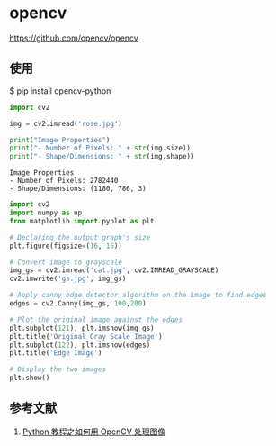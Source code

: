 # opencv

https://github.com/opencv/opencv

## 使用

$ pip install opencv-python

``` python
import cv2

img = cv2.imread('rose.jpg')

print("Image Properties")
print("- Number of Pixels: " + str(img.size))
print("- Shape/Dimensions: " + str(img.shape))

```

```
Image Properties
- Number of Pixels: 2782440
- Shape/Dimensions: (1180, 786, 3)
```

``` python
import cv2
import numpy as np
from matplotlib import pyplot as plt

# Declaring the output graph's size
plt.figure(figsize=(16, 16))

# Convert image to grayscale
img_gs = cv2.imread('cat.jpg', cv2.IMREAD_GRAYSCALE)
cv2.imwrite('gs.jpg', img_gs)

# Apply canny edge detector algorithm on the image to find edges
edges = cv2.Canny(img_gs, 100,200)

# Plot the original image against the edges
plt.subplot(121), plt.imshow(img_gs)
plt.title('Original Gray Scale Image')
plt.subplot(122), plt.imshow(edges)
plt.title('Edge Image')

# Display the two images
plt.show()

```

## 参考文献

1. [Python 教程之如何用 OpenCV 处理图像](https://www.freecodecamp.org/chinese/news/image-processing-with-opencv)
